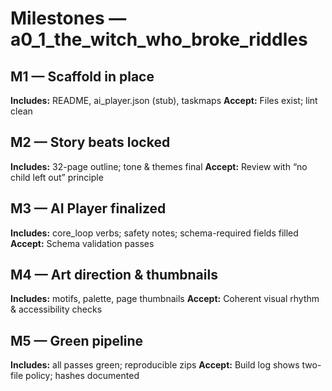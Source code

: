 <!-- C:\Users\Admin\picture_books_ai_1\a0_0_treasury_of_fairytales\a0_1_the_witch_who_broke_riddles\taskmaps\milestones.md -->

# Milestones — a0_1_the_witch_who_broke_riddles

## M1 — Scaffold in place
**Includes:** README, ai_player.json (stub), taskmaps
**Accept:** Files exist; lint clean

## M2 — Story beats locked
**Includes:** 32-page outline; tone & themes final
**Accept:** Review with “no child left out” principle

## M3 — AI Player finalized
**Includes:** core_loop verbs; safety notes; schema-required fields filled
**Accept:** Schema validation passes

## M4 — Art direction & thumbnails
**Includes:** motifs, palette, page thumbnails
**Accept:** Coherent visual rhythm & accessibility checks

## M5 — Green pipeline
**Includes:** all passes green; reproducible zips
**Accept:** Build log shows two-file policy; hashes documented
